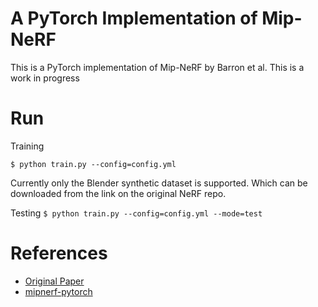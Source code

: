 # A PyTorch Implementation of Mip-NeRF
This is a PyTorch implementation of Mip-NeRF by Barron et al. This is a work in progress
# Run
Training 

`$ python train.py --config=config.yml`

Currently only the Blender synthetic dataset is supported. Which can be downloaded from the link on the original NeRF repo.

Testing 
`$ python train.py --config=config.yml --mode=test`
# References
* [Original Paper](https://arxiv.org/abs/2103.13415)
* [mipnerf-pytorch](https://github.com/bebeal/mipnerf-pytorch/tree/7b2ec348093285e1f549c52d54fb3871b987e6f5)